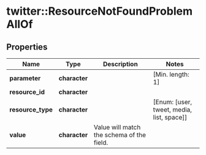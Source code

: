 # twitter::ResourceNotFoundProblemAllOf


## Properties
Name | Type | Description | Notes
------------ | ------------- | ------------- | -------------
**parameter** | **character** |  | [Min. length: 1] 
**resource_id** | **character** |  | 
**resource_type** | **character** |  | [Enum: [user, tweet, media, list, space]] 
**value** | **character** | Value will match the schema of the field. | 


